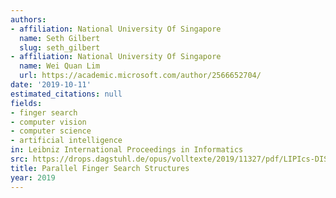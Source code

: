 ```yaml
---
authors:
- affiliation: National University Of Singapore
  name: Seth Gilbert
  slug: seth_gilbert
- affiliation: National University Of Singapore
  name: Wei Quan Lim
  url: https://academic.microsoft.com/author/2566652704/
date: '2019-10-11'
estimated_citations: null
fields:
- finger search
- computer vision
- computer science
- artificial intelligence
in: Leibniz International Proceedings in Informatics
src: https://drops.dagstuhl.de/opus/volltexte/2019/11327/pdf/LIPIcs-DISC-2019-20.pdf
title: Parallel Finger Search Structures
year: 2019
---
```

